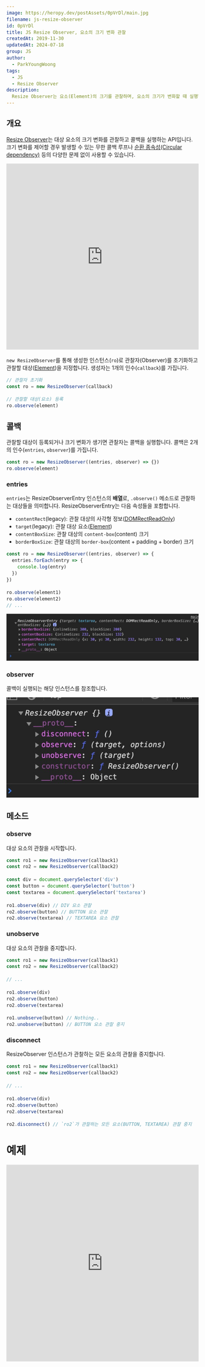 ```yaml
---
image: https://heropy.dev/postAssets/0pVrDl/main.jpg
filename: js-resize-observer
id: 0pVrDl
title: JS Resize Observer, 요소의 크기 변화 관찰
createdAt: 2019-11-30
updatedAt: 2024-07-18
group: JS
author:
  - ParkYoungWoong
tags:
  - JS
  - Resize Observer
description:
  Resize Observer는 요소(Element)의 크기를 관찰하며, 요소의 크기가 변화할 때 실행할 최적화 콜백(callback)을 제공할 수 있습니다.
---
```


## 개요

[Resize Observer](https://developer.mozilla.org/en-US/docs/Web/API/ResizeObserver)는 대상 요소의 크기 변화를 관찰하고 콜백을 실행하는 API입니다.
크기 변화를 제어할 경우 발생할 수 있는 무한 콜백 루프나 [순환 종속성(Circular dependency)](https://en.wikipedia.org/wiki/Circular_dependency) 등의 다양한 문제 없이 사용할 수 있습니다.

<iframe height="488" style="width: 100%;" scrolling="no" title="ResizeObserver example(textarea)" src="https://codepen.io/heropark/embed/ExaYWBa?height=488&theme-id=default&default-tab=js,result" frameborder="no" allowtransparency="true" allowfullscreen="true">
  See the Pen <a href='https://codepen.io/heropark/pen/ExaYWBa'>ResizeObserver example(textarea)</a> by park young woong
  (<a href='https://codepen.io/heropark'>@heropark</a>) on <a href='https://codepen.io'>CodePen</a>.
</iframe>

`new ResizeObserver`를 통해 생성한 인스턴스(`ro`)로 관찰자(Observer)를 초기화하고 관찰할 대상([Element](https://developer.mozilla.org/ko/docs/Web/API/Element))을 지정합니다.
생성자는 1개의 인수(`callback`)를 가집니다.

```js
// 관찰자 초기화
const ro = new ResizeObserver(callback)

// 관찰할 대상(요소) 등록
ro.observe(element)
```

## 콜백

관찰할 대상이 등록되거나 크기 변화가 생기면 관찰자는 콜백을 실행합니다.
콜백은 2개의 인수(`entries`, `observer`)를 가집니다.

```js
const ro = new ResizeObserver((entries, observer) => {})
ro.observe(element)
```

### entries

`entries`는 ResizeObserverEntry 인스턴스의 <strong>배열</strong>로, `.observe()` 메소드로 관찰하는 대상들을 의미합니다.
ResizeObserverEntry는 다음 속성들을 포함합니다.

- `contentRect`(legacy): 관찰 대상의 사각형 정보([DOMRectReadOnly](https://developer.mozilla.org/en-US/docs/Web/API/DOMRectReadOnly))
- `target`(legacy): 관찰 대상 요소([Element](https://developer.mozilla.org/en-US/docs/Web/API/Element))
- `contentBoxSize`: 관찰 대상의 `content-box`(content) 크기
- `borderBoxSize`: 관찰 대상의 `border-box`(content + padding + border) 크기

```js
const ro = new ResizeObserver((entries, observer) => {
  entries.forEach(entry => {
    console.log(entry)
  })
})

ro.observe(element1)
ro.observe(element2)
// ...
```

![ResizeObserverEntry 구조](./assets/resize-observer-entry-object.jpg)

### observer

콜백이 실행되는 해당 인스턴스를 참조합니다.

![resize observer entry object](./assets/resize-observer-object.jpg)

## 메소드

### observe

대상 요소의 관찰을 시작합니다.

```js
const ro1 = new ResizeObserver(callback1)
const ro2 = new ResizeObserver(callback2)

const div = document.querySelector('div')
const button = document.querySelector('button')
const textarea = document.querySelector('textarea')

ro1.observe(div) // DIV 요소 관찰
ro2.observe(button) // BUTTON 요소 관찰
ro2.observe(textarea) // TEXTAREA 요소 관찰
```

### unobserve

대상 요소의 관찰을 중지합니다.

```js
const ro1 = new ResizeObserver(callback1)
const ro2 = new ResizeObserver(callback2)

// ...

ro1.observe(div)
ro2.observe(button)
ro2.observe(textarea)

ro1.unobserve(button) // Nothing..
ro2.unobserve(button) // BUTTON 요소 관찰 중지
```

### disconnect

ResizeObserver 인스턴스가 관찰하는 모든 요소의 관찰을 중지합니다.

```js
const ro1 = new ResizeObserver(callback1)
const ro2 = new ResizeObserver(callback2)

// ...

ro1.observe(div)
ro2.observe(button)
ro2.observe(textarea)

ro2.disconnect() // `ro2`가 관찰하는 모든 요소(BUTTON, TEXTAREA) 관찰 중지
```

# 예제

<iframe height="516" style="width: 100%;" scrolling="no" title="Resize Observer example - Text overflow" src="https://codepen.io/heropark/embed/MWYgoVv?height=516&theme-id=default&default-tab=result" frameborder="no" allowtransparency="true" allowfullscreen="true">
  See the Pen <a href='https://codepen.io/heropark/pen/MWYgoVv'>Resize Observer example - Text overflow</a> by park young woong
  (<a href='https://codepen.io/heropark'>@heropark</a>) on <a href='https://codepen.io'>CodePen</a>.
</iframe>
